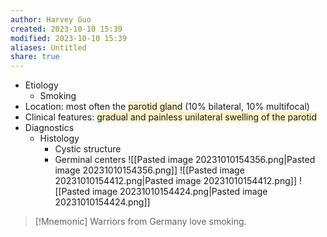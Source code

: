 ```yaml
---
author: Harvey Guo
created: 2023-10-10 15:39
modified: 2023-10-10 15:39
aliases: Untitled
share: true
---
```

- Etiology
	- Smoking
- Location: most often the <span style="background:rgba(240, 200, 0, 0.2)">parotid gland</span> (10% bilateral, 10% multifocal)
- Clinical features: <span style="background:rgba(240, 200, 0, 0.2)">gradual and painless unilateral swelling of the parotid</span>
- Diagnostics
	- Histology
		- Cystic structure
		- Germinal centers
![[Pasted image 20231010154356.png|Pasted image 20231010154356.png]]
![[Pasted image 20231010154412.png|Pasted image 20231010154412.png]]
![[Pasted image 20231010154424.png|Pasted image 20231010154424.png]]

>[!Mnemonic] 
>Warriors from Germany love smoking.